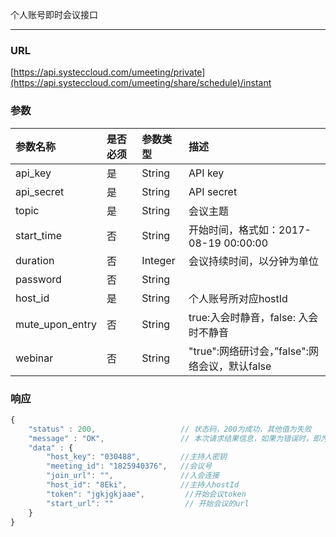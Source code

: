 个人账号即时会议接口

---

### URL

[https://api.systeccloud.com/umeeting/private](https://api.systeccloud.com/umeeting/share/schedule)/instant

### 参数

| 参数名称 | 是否必须 | 参数类型 | 描述 |
| :--- | :--- | :--- | :--- |
| api\_key | 是 | String | API key |
| api\_secret | 是 | String | API secret |
| topic | 是 | String | 会议主题 |
| start\_time | 否 | String | 开始时间，格式如：2017-08-19 00:00:00 |
| duration | 否 | Integer | 会议持续时间，以分钟为单位 |
| password | 否 | String |  |
| host\_id | 是 | String | 个人账号所对应hostId |
| mute\_upon\_entry | 否 | String | true:入会时静音，false: 入会时不静音 |
| webinar | 否 | String | "true":网络研讨会，”false":网络会议，默认false |

### 响应

```js
{
    "status" : 200,                   // 状态码，200为成功，其他值为失败
    "message" : "OK",                 // 本次请求结果信息，如果为错误时，即为详细的错误信息
    "data" : {
        "host_key": "030488",         //主持人密钥
        "meeting_id": "1825940376",   //会议号
        "join_url": "",               //入会连接
        "host_id": "8Eki",            //主持人hostId
        "token": "jgkjgkjaae",         //开始会议token
        "start_url": ""                // 开始会议的url
    }
}
```



